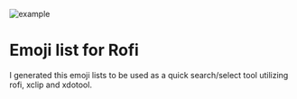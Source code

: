 ![example](https://raw.githubusercontent.com/wstam88/rofi-emoji-lists/master/example.gif)

# Emoji list for Rofi

I generated this emoji lists to be used as a quick search/select tool utilizing rofi, xclip and xdotool.